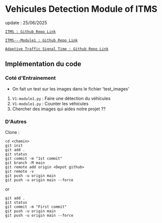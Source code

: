 <h1> Vehicules Detection Module of ITMS </h1>

update : 25/06/2025

[`ITMS : Github Repo Link`](https://github.com/Ha-lm31/ITMS.git)

[`ITMS---Module1 : Github Repo Link`](https://github.com/Ha-lm31/ITMS---Module1.git)

[`Adaptive Traffic Signal Time : Github Repo Link`](https://github.com/mihir-m-gandhi/Adaptive-Traffic-Signal-Timer.git)

<h2> Implémentation du code </h2>

<h3> Coté d'Entrainement </h3>

- On fait un test sur les images dans le fichier 'test_images'
1. `V1-module1.py` : Faire une détection du véhicules
2. `V1-module1.py` : Counter les véhicules
3. Chercher des images qui aides notre projet ??

<h3> D'Autres </h3>

Clone : 
```
cd <chemin>
git init
git add .
git status
git commit -m "1st commit"
git branch -M main
git remote add origin <Depot github>
git remote -v
git push -u origin main
git push -u origin main --force
```
or 
```
git add .
git status
git commit -m "First commit"
git push -u origin main
git push -u origin main --force
```

<h3></h3>